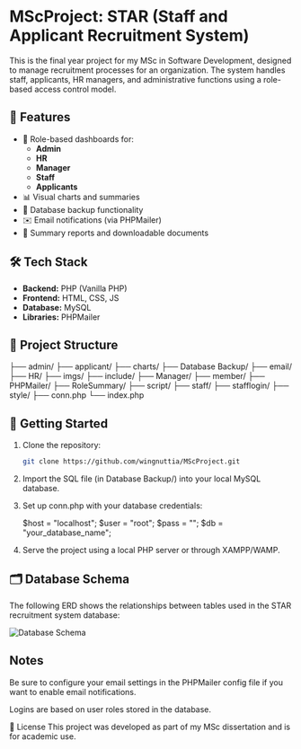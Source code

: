 # MScProject: STAR (Staff and Applicant Recruitment System) 

This is the final year project for my MSc in Software Development, designed to manage recruitment processes for an organization. The system handles staff, applicants, HR managers, and administrative functions using a role-based access control model.

## 🧩 Features

- 👥 Role-based dashboards for:
  - **Admin**
  - **HR**
  - **Manager**
  - **Staff**
  - **Applicants**
- 📊 Visual charts and summaries
- 📂 Database backup functionality
- ✉️ Email notifications (via PHPMailer)
- 📑 Summary reports and downloadable documents

## 🛠️ Tech Stack

- **Backend:** PHP (Vanilla PHP)
- **Frontend:** HTML, CSS, JS
- **Database:** MySQL
- **Libraries:** PHPMailer

## 📁 Project Structure
├── admin/ 
├── applicant/ 
├── charts/ 
├── Database Backup/ 
├── email/ 
├── HR/ 
├── imgs/ 
├── include/ 
├── Manager/ 
├── member/ 
├── PHPMailer/ 
├── RoleSummary/ 
├── script/ 
├── staff/ 
├── stafflogin/ 
├── style/ 
├── conn.php 
└── index.php


## 🚀 Getting Started

1. Clone the repository:
   ```bash
   git clone https://github.com/wingnuttia/MScProject.git


2. Import the SQL file (in Database Backup/) into your local MySQL database.

3.  Set up conn.php with your database credentials:
   
      $host = "localhost";
      $user = "root";
      $pass = "";
      $db = "your_database_name";

4.  Serve the project using a local PHP server or through XAMPP/WAMP.

## 🗂️ Database Schema

The following ERD shows the relationships between tables used in the STAR recruitment system database:

![Database Schema](docs/New_STAR_Database.jpg)


## Notes
Be sure to configure your email settings in the PHPMailer config file if you want to enable email notifications.

Logins are based on user roles stored in the database.

📜 License
This project was developed as part of my MSc dissertation and is for academic use.
